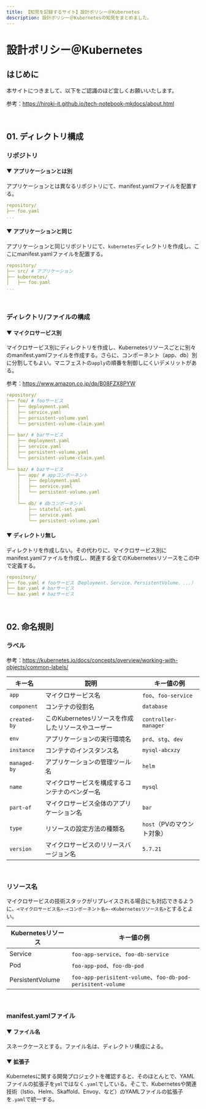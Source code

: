 ```yaml
---
title: 【知見を記録するサイト】設計ポリシー＠Kubernetes
description: 設計ポリシー＠Kubernetesの知見をまとめました。
---
```


# 設計ポリシー＠Kubernetes

## はじめに

本サイトにつきまして、以下をご認識のほど宜しくお願いいたします。

参考：https://hiroki-it.github.io/tech-notebook-mkdocs/about.html

<br>

## 01. ディレクトリ構成

### リポジトリ

#### ▼ アプリケーションとは別

アプリケーションとは異なるリポジトリにて、manifest.yamlファイルを配置する。

```yaml
repository/
├── foo.yaml
...
```

#### ▼ アプリケーションと同じ

アプリケーションと同じリポジトリにて、```kubernetes```ディレクトリを作成し、ここにmanifest.yamlファイルを配置する。

```yaml
repository/
├── src/ # アプリケーション
├── kubernetes/
│   ├── foo.yaml
...
```

<br>

### ディレクトリ/ファイルの構成

#### ▼ マイクロサービス別

マイクロサービス別にディレクトリを作成し、Kubernetesリソースごとに別々のmanifest.yamlファイルを作成する。さらに、コンポーネント（app、db）別に分割してもよい。マニフェストの```apply```の順番を制御しにくいデメリットがある。

参考：https://www.amazon.co.jp/dp/B08FZX8PYW

```yaml
repository/
├── foo/ # fooサービス
│   ├── deployment.yaml
│   ├── service.yaml
│   ├── persistent-volume.yaml
│   └── persistent-volume-claim.yaml
│
├── bar/ # barサービス
│   ├── deployment.yaml
│   ├── service.yaml
│   ├── persistent-volume.yaml
│   └── persistent-volume-claim.yaml
│
└── baz/ # bazサービス
    ├── app/ # appコンポーネント
    │   ├── deployment.yaml
    │   ├── service.yaml
    │   └── persistent-volume.yaml
    │
    └── db/ # dbコンポーネント
        ├── stateful-set.yaml
        ├── service.yaml
        └── persistent-volume.yaml
```

#### ▼ ディレクトリ無し

ディレクトリを作成しない。その代わりに、マイクロサービス別にmanifest.yamlファイルを作成し、関連する全てのKubernetesリソースをこの中で定義する。

```yaml
repository/
├── foo.yaml # fooサービス（Deployment、Service、PersistentVolume、...）
├── bar.yaml # barサービス
└── baz.yaml # bazサービス
```

<br>

## 02. 命名規則

### ラベル

参考：https://kubernetes.io/docs/concepts/overview/working-with-objects/common-labels/

| キー名              | 説明                             | キー値の例                         |
|------------------|--------------------------------|-------------------------------|
| ```app```        | マイクロサービス名                      | ```foo```、```foo-service```   |
| ```component```  | コンテナの役割名                       | ```database```                |
| ```created-by``` | このKubernetesリソースを作成したリソースやユーザー | ```controller-manager```      |
| ```env```        | アプリケーションの実行環境名                 | ```prd```、```stg```、```dev``` |
| ```instance```   | コンテナのインスタンス名                   | ```mysql-abcxzy```            |
| ```managed-by``` | アプリケーションの管理ツール名                | ```helm```                    |
| ```name```       | マイクロサービスを構成するコンテナのベンダー名        | ```mysql```                   |
| ```part-of```    | マイクロサービス全体のアプリケーション名           | ```bar```                     |
| ```type```       | リソースの設定方法の種類名                  | ```host```（PVのマウント対象）         |
| ```version```    | マイクロサービスのリリースバージョン名            | ```5.7.21```                  |

<br>

### リソース名

マイクロサービスの技術スタックがリプレイスされる場合にも対応できるように、```<マイクロサービス名>-<コンポーネント名>-<Kubernetesリソース名>```とするとよい。

| Kubernetesリソース   | キー値の例                                                              |
|------------------|--------------------------------------------------------------------|
| Service          | ```foo-app-service```、```foo-db-service```                         |
| Pod              | ```foo-app-pod```、```foo-db-pod```                                 |
| PersistentVolume | ```foo-app-perisitent-volume```、```foo-db-pod-perisitent-volume``` |

<br>

### manifest.yamlファイル

#### ▼ ファイル名

スネークケースとする。ファイル名は、ディレクトリ構成による。

#### ▼ 拡張子

Kubernetesに関する開発プロジェクトを確認すると、そのほとんとで、YAMLファイルの拡張子を```yml```ではなく```.yaml```でしている。そこで、Kubernetesや関連技術（Istio、Helm、Skaffold、Envoy、など）のYAMLファイルの拡張子を```.yaml```で統一する。
